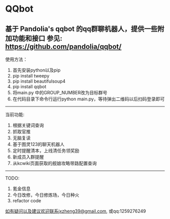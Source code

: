 # QQbot
基于 Pandolia's qqbot 的qq群聊机器人，提供一些附加功能和接口
参见: https://github.com/pandolia/qqbot/
-------------------------------------------------------
使用方法：
1. 首先安装python以及pip
2. pip install tweepy
3. pip install beautifulsoup4
4. pip install qqbot
5. 将main.py 中的GROUP_NUMBER改为目标群号
6. 在代码目录下命令行运行python main.py，等待弹出二维码以后扫码登录即可
-------------------------------------------------------
当前功能:
1. 根据关键词查询
2. 抓取官推
3. 无脑复读
4. 基于图灵123的聊天机器人
5. 定时提醒清本，上线清任务领奖励
6. 新成员入群提醒
7. 从kcwiki页面获取的舰娘攻略带路配置查询
-------------------------------------------------------
TODO:
1. 氪金信息
2. 今日改修，今日修炼场，今日种火
3. refactor code

如有疑问以及建议欢迎联系jxzheng39@gmail.com, 或qq:1259276249
